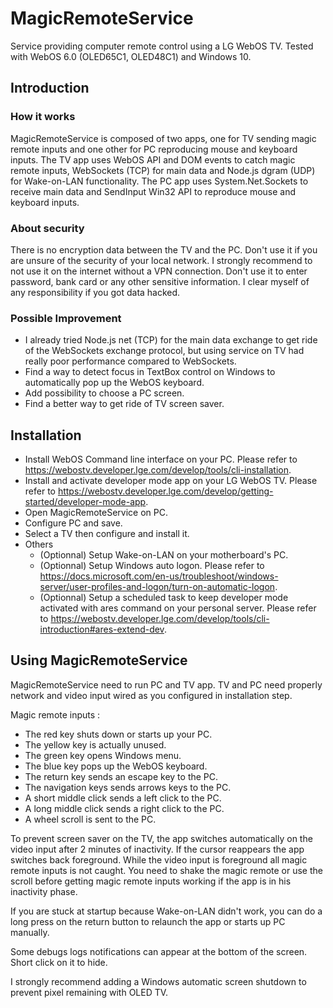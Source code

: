 # MagicRemoteService
Service providing computer remote control using a LG WebOS TV.
Tested with WebOS 6.0 (OLED65C1, OLED48C1) and Windows 10.

## Introduction

### How it works
MagicRemoteService is composed of two apps, one for TV sending magic remote inputs and one other for PC reproducing mouse and keyboard inputs. The TV app uses WebOS API and DOM events to catch magic remote inputs, WebSockets (TCP) for main data and Node.js dgram (UDP) for Wake-on-LAN functionality. The PC app uses System.Net.Sockets to receive main data and SendInput Win32 API to reproduce mouse and keyboard inputs.

### About security
There is no encryption data between the TV and the PC. Don't use it if you are unsure of the security of your local network. I strongly recommend to not use it on the internet without a VPN connection. Don't use it to enter password, bank card or any other sensitive information. I clear myself of any responsibility if you got data hacked.

### Possible Improvement
- I already tried Node.js net (TCP) for the main data exchange to get ride of the WebSockets exchange protocol, but using service on TV had really poor performance compared to WebSockets.
- Find a way to detect focus in TextBox control on Windows to automatically pop up the WebOS keyboard.
- Add possibility to choose a PC screen.
- Find a better way to get ride of TV screen saver.

## Installation

- Install WebOS Command line interface on your PC. Please refer to <https://webostv.developer.lge.com/develop/tools/cli-installation>.
- Install and activate developer mode app on your LG WebOS TV. Please refer to <https://webostv.developer.lge.com/develop/getting-started/developer-mode-app>.
- Open MagicRemoteService on PC.
- Configure PC and save.
- Select a TV then configure and install it.
- Others
  - (Optionnal) Setup Wake-on-LAN on your motherboard's PC.
  - (Optionnal) Setup Windows auto logon. Please refer to <https://docs.microsoft.com/en-us/troubleshoot/windows-server/user-profiles-and-logon/turn-on-automatic-logon>.
  - (Optionnal) Setup a scheduled task to keep developer mode activated with ares command on your personal server. Please refer to <https://webostv.developer.lge.com/develop/tools/cli-introduction#ares-extend-dev>.

## Using MagicRemoteService
MagicRemoteService need to run PC and TV app. TV and PC need properly network and video input wired as you configured in installation step.

Magic remote inputs :
- The red key shuts down or starts up your PC.
- The yellow key is actually unused.
- The green key opens Windows menu.
- The blue key pops up the WebOS keyboard.
- The return key sends an escape key to the PC.
- The navigation keys sends arrows keys to the PC.
- A short middle click sends a left click to the PC.
- A long middle click sends a right click to the PC.
- A wheel scroll is sent to the PC.

To prevent screen saver on the TV, the app switches automatically on the video input after 2 minutes of inactivity. If the cursor reappears the app switches back foreground. While the video input is foreground all magic remote inputs is not caught. You need to shake the magic remote or use the scroll before getting magic remote inputs working if the app is in his inactivity phase.

If you are stuck at startup because Wake-on-LAN didn't work, you can do a long press on the return button to relaunch the app or starts up PC manually.

Some debugs logs notifications can appear at the bottom of the screen. Short click on it to hide.

I strongly recommend adding a Windows automatic screen shutdown to prevent pixel remaining with OLED TV.
